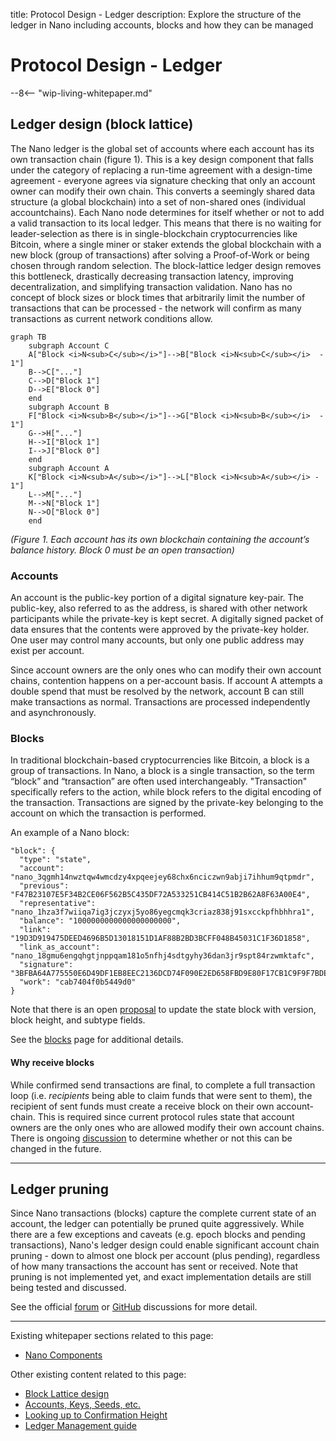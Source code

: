 title: Protocol Design - Ledger
description: Explore the structure of the ledger in Nano including accounts, blocks and how they can be managed

# Protocol Design - Ledger

--8<-- "wip-living-whitepaper.md"

## Ledger design (block lattice)

The Nano ledger is the global set of accounts where each account has its own transaction chain (figure 1). This is a key design component that falls under the category of replacing a run-time agreement with a design-time agreement - everyone agrees via signature checking that only an account owner can modify their own chain. This converts a seemingly shared data structure (a global blockchain) into a set of non-shared ones (individual accountchains). Each Nano node determines for itself whether or not to add a valid transaction to its local ledger. This means that there is no waiting for leader-selection as there is in single-blockchain cryptocurrencies like Bitcoin, where a single miner or staker extends the global blockchain with a new block (group of transactions) after solving a Proof-of-Work or being chosen through random selection. The block-lattice ledger design removes this bottleneck, drastically decreasing transaction latency, improving decentralization, and simplifying transaction validation. Nano has no concept of block sizes or block times that arbitrarily limit the number of transactions that can be processed - the network will confirm as many transactions as current network conditions allow.

``` mermaid
graph TB
    subgraph Account C
    A["Block <i>N<sub>C</sub></i>"]-->B["Block <i>N<sub>C</sub></i>  - 1"]
    B-->C["..."]
    C-->D["Block 1"]
    D-->E["Block 0"]
    end    
    subgraph Account B
    F["Block <i>N<sub>B</sub></i>"]-->G["Block <i>N<sub>B</sub></i>  - 1"]
    G-->H["..."]
    H-->I["Block 1"]
    I-->J["Block 0"]
    end
    subgraph Account A
    K["Block <i>N<sub>A</sub></i>"]-->L["Block <i>N<sub>A</sub></i> - 1"]
    L-->M["..."]
    M-->N["Block 1"]
    N-->O["Block 0"]
    end
```
*(Figure 1.  Each account has its own blockchain containing the account’s balance history. Block 0 must be an open transaction)*

### Accounts

An account is the public-key portion of a digital signature key-pair. The public-key, also referred to as the address, is shared with other network participants while the private-key is kept secret. A digitally signed packet of data ensures that the contents were approved by the private-key holder. One user may control many accounts, but only one public address may exist per account.

Since account owners are the only ones who can modify their own account chains, contention happens on a per-account basis. If account A attempts a double spend that must be resolved by the network, account B can still make transactions as normal. Transactions are processed independently and asynchronously.

### Blocks

In traditional blockchain-based cryptocurrencies like Bitcoin, a block is a group of transactions. In Nano, a block is a single transaction, so the term “block” and “transaction” are often used interchangeably. "Transaction" specifically refers to the action, while block refers to the digital encoding of the transaction. Transactions are signed by the private-key belonging to the account on which the transaction is performed. 

An example of a Nano block:
```
"block": {
  "type": "state",
  "account": "nano_3qgmh14nwztqw4wmcdzy4xpqeejey68chx6nciczwn9abji7ihhum9qtpmdr",
  "previous": "F47B23107E5F34B2CE06F562B5C435DF72A533251CB414C51B2B62A8F63A00E4",
  "representative": "nano_1hza3f7wiiqa7ig3jczyxj5yo86yegcmqk3criaz838j91sxcckpfhbhhra1",
  "balance": "1000000000000000000000",
  "link": "19D3D919475DEED4696B5D13018151D1AF88B2BD3BCFF048B45031C1F36D1858",
  "link_as_account": "nano_18gmu6engqhgtjnppqam181o5nfhj4sdtgyhy36dan3jr9spt84rzwmktafc",
  "signature": "3BFBA64A775550E6D49DF1EB8EEC2136DCD74F090E2ED658FBD9E80F17CB1C9F9F7BDE2B93D95558EC2F277FFF15FD11E6E2162A1714731B743D1E941FA4560A",
  "work": "cab7404f0b5449d0"
}
```
Note that there is an open [proposal](https://github.com/nanocurrency/nano-node/issues/2864) to update the state block with version, block height, and subtype fields.

See the [blocks](blocks.md) page for additional details.

#### Why receive blocks

While confirmed send transactions are final, to complete a full transaction loop (i.e. *recipients* being able to claim funds that were sent to them), the recipient of sent funds must create a receive block on their own account-chain. This is required since current protocol rules state that account owners are the only ones who are allowed modify their own account chains. There is ongoing [discussion](https://forum.nano.org/t/updating-receive-balances-without-a-receive-block-or-signature-when-the-send-is-cemented/920) to determine whether or not this can be changed in the future.

---

## Ledger pruning

Since Nano transactions (blocks) capture the complete current state of an account, the ledger can potentially be pruned quite aggressively. While there are a few exceptions and caveats (e.g. epoch blocks and pending transactions), Nano's ledger design could enable significant account chain pruning - down to almost one block per account (plus pending), regardless of how many transactions the account has sent or received. Note that pruning is not implemented yet, and exact implementation details are still being tested and discussed. 

See the official [forum](https://forum.nano.org/t/ledger-pruning/114) or [GitHub](https://github.com/nanocurrency/nano-node/issues/1094) discussions for more detail.

---

Existing whitepaper sections related to this page:

* [Nano Components](/whitepaper/english/#raiblocks-components)

Other existing content related to this page:

* [Block Lattice design](/integration-guides/the-basics/#block-lattice-design)
* [Accounts, Keys, Seeds, etc.](/integration-guides/the-basics/#account-key-seed-and-wallet-ids)
* [Looking up to Confirmation Height](https://medium.com/nanocurrency/looking-up-to-confirmation-height-69f0cd2a85bc)
* [Ledger Management guide](../running-a-node/ledger-management.md)
